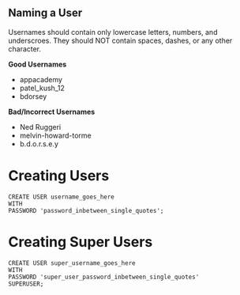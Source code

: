 ## Naming a User
Usernames should contain only lowercase letters, numbers, and underscroes. They should NOT contain spaces, dashes, or any other character.

**Good Usernames**
- appacademy
- patel_kush_12
- bdorsey

**Bad/Incorrect Usernames**
- Ned Ruggeri
- melvin-howard-torme
- b.d.o.r.s.e.y

# Creating Users
```
CREATE USER username_goes_here
WITH
PASSWORD 'password_inbetween_single_quotes';
```

# Creating Super Users
```
CREATE USER super_username_goes_here
WITH 
PASSWORD 'super_user_password_inbetween_single_quotes'
SUPERUSER;
```
